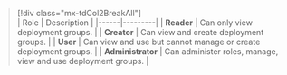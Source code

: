 > [!div class="mx-tdCol2BreakAll"]  
> | Role | Description |
> |------|---------|
> | **Reader** | Can only view deployment groups. |
> | **Creator** | Can view and create deployment groups. |
> | **User** | Can view and use but cannot manage or create deployment groups. |
> | **Administrator** | Can administer roles, manage, view and use deployment groups. |
